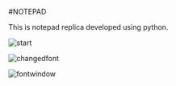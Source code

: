 #NOTEPAD

This is notepad replica developed using python.

![start](https://github.com/gautamgupta1811/notepad/blob/master/notepad.png)

![changedfont](https://github.com/gautamgupta1811/notepad/blob/master/changedfont.png)

![fontwindow](https://github.com/gautamgupta1811/notepad/blob/master/fontWindow.png)

